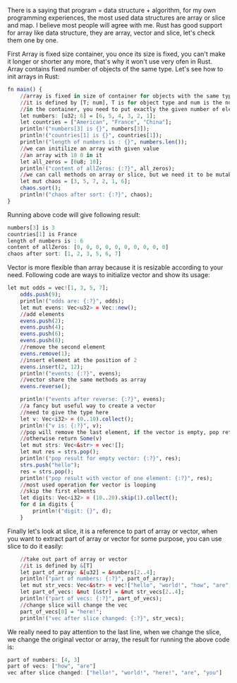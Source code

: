 There is a saying that program = data structure + algorithm, for my own programming experiences, the most used data structures are array or slice and map. I believe most people will agree with me. Rust has good
support for array like data structure, they are array, vector and slice, let's check them one by one.

First Array is fixed size container, you once its size is fixed, you can't make it longer or shorter any more, that's why it won't use very ofen in Rust. Array contains fixed number of objects of the same type.
Let's see how to init arrays in Rust:
```r
fn main() {
    //array is fixed in size of container for objects with the same type
    //it is defined by [T; num], T is for object type and num is the number
    //in the container, you need to put exactly the given number of elements in it
    let numbers: [u32; 6] = [6, 5, 4, 3, 2, 1];
    let countries = ["American", "France", "China"];
    println!("numbers[3] is {}", numbers[3]);
    println!("countries[1] is {}", countries[1]);
    println!("length of numbers is : {}", numbers.len());
    //we can initilize an array with given value
    //an array with 10 0 in it
    let all_zeros = [0u8; 10];
    println!("content of allZeros: {:?}", all_zeros);
    //we can call methods on array or slice, but we need it to be mutable
    let mut chaos = [3, 5, 7, 2, 1, 6];
    chaos.sort();
    println!("chaos after sort: {:?}", chaos);
}

```
Running above code will give following result:
```r
numbers[3] is 3
countries[1] is France
length of numbers is : 6
content of allZeros: [0, 0, 0, 0, 0, 0, 0, 0, 0, 0]
chaos after sort: [1, 2, 3, 5, 6, 7]
```

Vector is more flexible than array because it is resizable according to your need. Following code are ways to initialize vector and show its usage:
```r
let mut odds = vec![1, 3, 5, 7];
    odds.push(9);
    println!("odds are: {:?}", odds);
    let mut evens: Vec<u32> = Vec::new();
    //add elements
    evens.push(2);
    evens.push(4);
    evens.push(6);
    evens.push(8);
    //remove the second element
    evens.remove(1);
    //insert element at the position of 2
    evens.insert(2, 12);
    println!("events: {:?}", evens);
    //vector share the same methods as array
    evens.reverse();

    println!("events after reverse: {:?}", evens);
    //a fancy but useful way to create a vector
    //need to give the type here
    let v: Vec<i32> = (0..10).collect();
    println!("v is: {:?}", v);
    //pop will remove the last element, if the vector is empty, pop return None
    //otherwise return Some(v)
    let mut strs: Vec<&str> = vec![];
    let mut res = strs.pop();
    println!("pop result for empty vector: {:?}", res);
    strs.push("hello");
    res = strs.pop();
    println!("pop result with vector of one element: {:?}", res);
    //most used operation for vector is looping
    //skip the first elments
    let digits: Vec<i32> = (10..20).skip(1).collect();
    for d in digits {
        println!("digit: {}", d);
    }
```

Finally let's look at slice, it is a reference to part of array or vector, when you want to extract part of array or vector for some purpose, you can use slice to do it easily:
```r
    //take out part of array or vector
    //it is defined by &[T]
    let part_of_array: &[u32] = &numbers[2..4];
    println!("part of numbers: {:?}", part_of_array);
    let mut str_vecs: Vec<&str> = vec!["hello", "world!", "how", "are", "you"];
    let part_of_vecs: &mut [&str] = &mut str_vecs[2..4];
    println!("part of vecs: {:?}", part_of_vecs);
    //change slice will change the vec
    part_of_vecs[0] = "here!";
    println!("vec after slice changed: {:?}", str_vecs);
```
We really need to pay attention to the last line, when we change the slice, we change the original vector or array, the result for running the above code is:
```r
part of numbers: [4, 3]
part of vecs: ["how", "are"]
vec after slice changed: ["hello!", "world!", "here!", "are", "you"]
```
